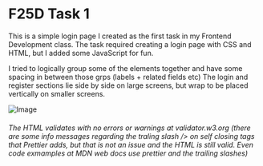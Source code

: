 # F25D Task 1
This is a simple login page I created as the first task in my Frontend Development class.
The task required creating a login page with CSS and HTML, but I added some JavaScript for fun.

I tried to logically group some of the elements together and have some spacing in between those grps (labels + related fields etc)
The login and register sections lie side by side on large screens, but wrap to be placed vertically on smaller screens.

![Image](https://github.com/user-attachments/assets/5e7549ba-4da8-4f44-8616-cc91e8c8b22f)

###### The HTML validates with no errors or warnings at validator.w3.org (there are some info messages regarding the traling slash /> on self closing tags that Prettier adds, but that is not an issue and the HTML is still valid. Even code exmamples at MDN web docs use prettier and the trailing slashes)
